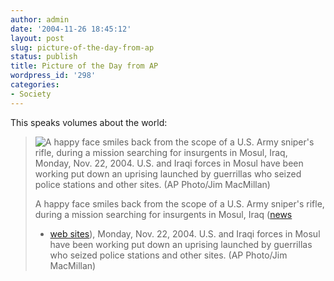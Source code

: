```yaml
---
author: admin
date: '2004-11-26 18:45:12'
layout: post
slug: picture-of-the-day-from-ap
status: publish
title: Picture of the Day from AP
wordpress_id: '298'
categories:
- Society
---
```


This speaks volumes about the world:

> ![A happy face smiles back from the scope of a U.S. Army sniper's
> rifle, during a mission searching for insurgents in Mosul, Iraq,
> Monday, Nov. 22, 2004. U.S. and Iraqi forces in Mosul have been
> working put down an uprising launched by guerrillas who seized police
> stations and other sites. (AP Photo/Jim
> MacMillan)](http://us.news2.yimg.com/us.yimg.com/p/ap/20041122/capt.mac10311221914.iraq_mosul_mac103.jpg)
>
> A happy face smiles back from the scope of a U.S. Army sniper's rifle,
> during a mission searching for insurgents in Mosul, Iraq
> ([news](http://us.rd.yahoo.com/DailyNews/manual/*http://news.search.yahoo.com/search/news?fr=news-storylinks&p=%22Iraq%22&c=&n=20&yn=c&c=news&cs=nw)
> - [web
> sites](http://us.rd.yahoo.com/DailyNews/manual/*http://search.yahoo.com/search?fr=web-storylinks&p=Iraq)),
> Monday, Nov. 22, 2004. U.S. and Iraqi forces in Mosul have been
> working put down an uprising launched by guerrillas who seized police
> stations and other sites. (AP Photo/Jim MacMillan)
